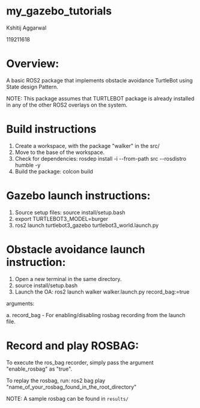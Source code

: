 # my_gazebo_tutorials
Kshitij Aggarwal

119211618

# Overview:

A basic ROS2 package that implements obstacle avoidance TurtleBot using State design Pattern.

NOTE: This package assumes that TURTLEBOT package is already installed in any of the other ROS2 overlays on the system.

# Build instructions

1. Create a workspace, with the package "walker" in the src/
2. Move to the base of the workspace.
3. Check for dependencies: rosdep install -i --from-path src --rosdistro humble -y
4. Build the package: colcon build 

# Gazebo launch instructions:
1. Source setup files: source install/setup.bash
2. export TURTLEBOT3_MODEL=burger
3. ros2 launch turtlebot3_gazebo turtlebot3_world.launch.py


# Obstacle avoidance launch instruction:
1. Open a new terminal in the same directory.
2. source install/setup.bash
3. Launch the OA: ros2 launch walker walker.launch.py record_bag:=true

arguments:

a. record_bag - For enabling/disabling rosbag recording from the launch file.



# Record and play ROSBAG:

To execute the ros_bag recorder, simply pass the argument "enable_rosbag" as "true".

To replay the rosbag, run: ros2 bag play "name_of_your_rosbag_found_in_the_root_directory"

NOTE: A sample rosbag can be found in `results/`


